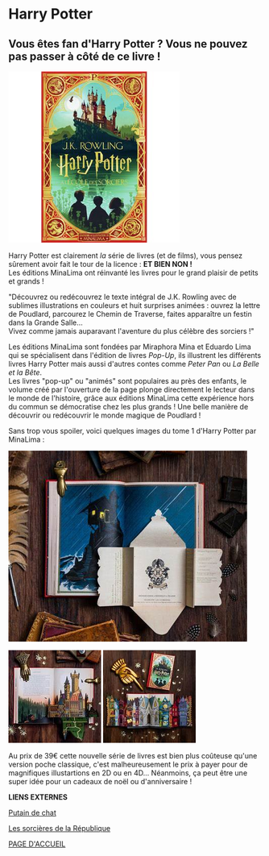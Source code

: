 # Harry Potter  

## Vous êtes fan d'Harry Potter ? Vous ne pouvez pas passer à côté de ce livre !

![image](images/HP.jpg)

Harry Potter est clairement *la* série de livres (et de films), vous pensez sûrement avoir fait le tour de la licence : **ET BIEN NON !**  
Les éditions MinaLima ont réinvanté les livres pour le grand plaisir de petits et grands !  

"Découvrez ou redécouvrez le texte intégral de J.K. Rowling avec de sublimes illustrations en couleurs et huit surprises animées :  ouvrez la lettre de Poudlard, parcourez le Chemin de Traverse, faites apparaître un festin dans la Grande Salle...  
Vivez comme jamais auparavant l'aventure du plus célèbre des sorciers !"  

Les éditions MinaLima sont fondées par Miraphora Mina et Eduardo Lima qui se spécialisent dans l'édition de livres *Pop-Up*, ils illustrent les différents livres Harry Potter mais aussi d'autres contes comme *Peter Pan* ou *La Belle et la Bête*.  
Les livres "pop-up" ou "animés" sont populaires au près des enfants, le volume créé par l'ouverture de la page plonge directement le lecteur dans le monde de l'histoire, grâce aux éditions MinaLima cette expérience hors du commun se démocratise chez les plus grands ! Une belle manière de découvrir ou redécouvrir le monde magique de Poudlard !

Sans trop vous spoiler, voici quelques images du tome 1 d'Harry Potter par MinaLima :

![image](images/ILLUhp.jpg)

![image](images/HPillu2.jpg) ![image](images/HPillu3.jpg)

Au prix de 39€ cette nouvelle série de livres est bien plus coûteuse qu'une version poche classique, c'est malheureusement le prix à payer pour de magnifiques illustartions en 2D ou en 4D... Néanmoins, ça peut être une super idée pour un cadeaux de noël ou d'anniversaire !

**LIENS EXTERNES**

[Putain de chat](livre1.md)

[Les sorcières de la République](livre2.md)

[PAGE D'ACCUEIL](index.md)
